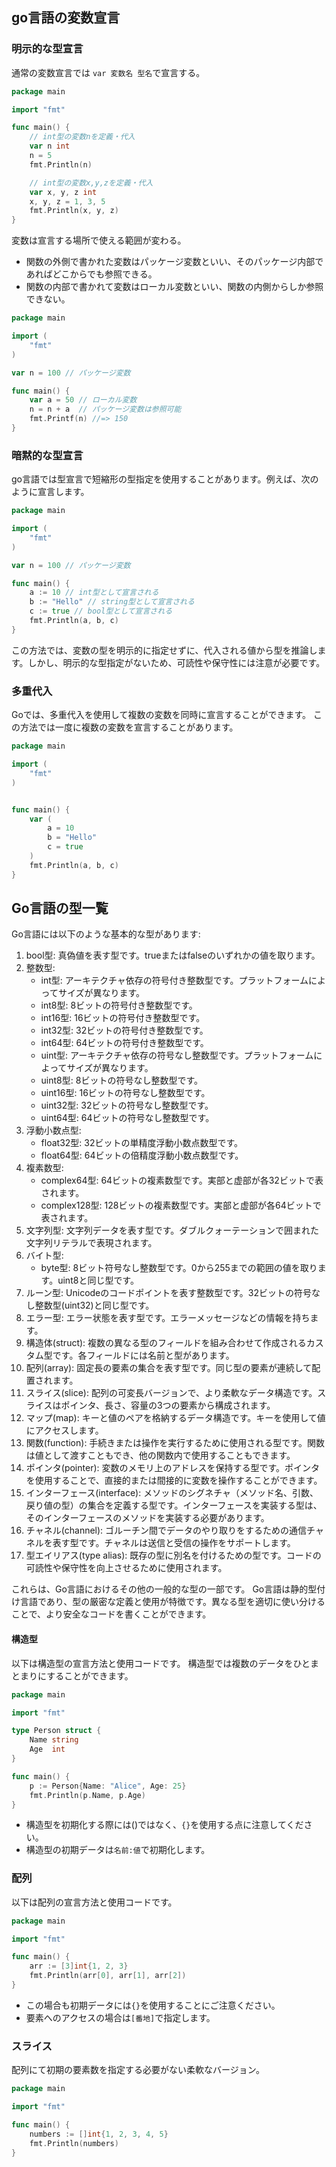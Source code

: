 ﻿


## go言語の変数宣言

### 明示的な型宣言

通常の変数宣言では `var 変数名 型名`で宣言する。

```go
package main

import "fmt"

func main() {
	// int型の変数nを定義・代入
	var n int
	n = 5
	fmt.Println(n)

	// int型の変数x,y,zを定義・代入
	var x, y, z int
	x, y, z = 1, 3, 5
	fmt.Println(x, y, z)
}
```

変数は宣言する場所で使える範囲が変わる。

- 関数の外側で書かれた変数はパッケージ変数といい、そのパッケージ内部であればどこからでも参照できる。
- 関数の内部で書かれて変数はローカル変数といい、関数の内側からしか参照できない。

```go
package main

import (
    "fmt"
)

var n = 100 // パッケージ変数

func main() {
    var a = 50 // ローカル変数
    n = n + a  // パッケージ変数は参照可能
    fmt.Printf(n) //=> 150
}
```


### 暗黙的な型宣言

go言語では型宣言で短縮形の型指定を使用することがあります。例えば、次のように宣言します。

```go
package main

import (
    "fmt"
)

var n = 100 // パッケージ変数

func main() {
	a := 10 // int型として宣言される
	b := "Hello" // string型として宣言される
	c := true // bool型として宣言される
	fmt.Println(a, b, c)
}
```

この方法では、変数の型を明示的に指定せずに、代入される値から型を推論します。しかし、明示的な型指定がないため、可読性や保守性には注意が必要です。


### 多重代入

Goでは、多重代入を使用して複数の変数を同時に宣言することができます。
この方法では一度に複数の変数を宣言することがあります。

```go
package main

import (
    "fmt"
)


func main() {
	var (
	    a = 10
	    b = "Hello"
	    c = true
	)
	fmt.Println(a, b, c)
}
```


## Go言語の型一覧

Go言語には以下のような基本的な型があります:

1.  bool型: 真偽値を表す型です。trueまたはfalseのいずれかの値を取ります。
2.  整数型:
    * int型: アーキテクチャ依存の符号付き整数型です。プラットフォームによってサイズが異なります。
    * int8型: 8ビットの符号付き整数型です。
    * int16型: 16ビットの符号付き整数型です。
    * int32型: 32ビットの符号付き整数型です。
    * int64型: 64ビットの符号付き整数型です。
    * uint型: アーキテクチャ依存の符号なし整数型です。プラットフォームによってサイズが異なります。
    * uint8型: 8ビットの符号なし整数型です。
    * uint16型: 16ビットの符号なし整数型です。
    * uint32型: 32ビットの符号なし整数型です。
    * uint64型: 64ビットの符号なし整数型です。
3.  浮動小数点型:
    * float32型: 32ビットの単精度浮動小数点数型です。
    * float64型: 64ビットの倍精度浮動小数点数型です。
4.  複素数型:
    * complex64型: 64ビットの複素数型です。実部と虚部が各32ビットで表されます。
    * complex128型: 128ビットの複素数型です。実部と虚部が各64ビットで表されます。
5.  文字列型: 文字列データを表す型です。ダブルクォーテーションで囲まれた文字列リテラルで表現されます。
6.  バイト型:
    * byte型: 8ビット符号なし整数型です。0から255までの範囲の値を取ります。uint8と同じ型です。
7.  ルーン型: Unicodeのコードポイントを表す整数型です。32ビットの符号なし整数型(uint32)と同じ型です。
8.  エラー型: エラー状態を表す型です。エラーメッセージなどの情報を持ちます。
9. 構造体(struct): 複数の異なる型のフィールドを組み合わせて作成されるカスタム型です。各フィールドには名前と型があります。
2.  配列(array): 固定長の要素の集合を表す型です。同じ型の要素が連続して配置されます。
3.  スライス(slice): 配列の可変長バージョンで、より柔軟なデータ構造です。スライスはポインタ、長さ、容量の3つの要素から構成されます。
4.  マップ(map): キーと値のペアを格納するデータ構造です。キーを使用して値にアクセスします。
5.  関数(function): 手続きまたは操作を実行するために使用される型です。関数は値として渡すこともでき、他の関数内で使用することもできます。
6.  ポインタ(pointer): 変数のメモリ上のアドレスを保持する型です。ポインタを使用することで、直接的または間接的に変数を操作することができます。
7.  インターフェース(interface): メソッドのシグネチャ（メソッド名、引数、戻り値の型）の集合を定義する型です。インターフェースを実装する型は、そのインターフェースのメソッドを実装する必要があります。
8.  チャネル(channel): ゴルーチン間でデータのやり取りをするための通信チャネルを表す型です。チャネルは送信と受信の操作をサポートします。
9.  型エイリアス(type alias): 既存の型に別名を付けるための型です。コードの可読性や保守性を向上させるために使用されます。

これらは、Go言語におけるその他の一般的な型の一部です。
Go言語は静的型付け言語であり、型の厳密な定義と使用が特徴です。異なる型を適切に使い分けることで、より安全なコードを書くことができます。



#### 構造型

以下は構造型の宣言方法と使用コードです。
構造型では複数のデータをひとまとまりにすることができます。

```go
package main

import "fmt"

type Person struct {
    Name string
    Age  int
}

func main() {
    p := Person{Name: "Alice", Age: 25}
    fmt.Println(p.Name, p.Age)
}
```

- 構造型を初期化する際には()ではなく、`{}`を使用する点に注意してください。
- 構造型の初期データは`名前:値`で初期化します。


### 配列

以下は配列の宣言方法と使用コードです。

```go
package main

import "fmt"

func main() {
    arr := [3]int{1, 2, 3}
    fmt.Println(arr[0], arr[1], arr[2])
}
```

- この場合も初期データには`{}`を使用することにご注意ください。
- 要素へのアクセスの場合は`[番地]`で指定します。


### スライス

配列にて初期の要素数を指定する必要がない柔軟なバージョン。

```go
package main

import "fmt"

func main() {
    numbers := []int{1, 2, 3, 4, 5}
    fmt.Println(numbers)
}
```







